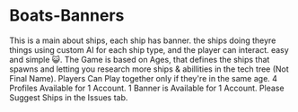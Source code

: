 # Boats-Banners

This is a main about ships, each ship has banner. the ships doing theyre things using custom AI for each ship type, and the player can interact. easy and simple 😺. The Game is based on Ages, that defines the ships that spawns and letting you research more ships & abillities in the tech tree (Not Final Name). Players Can Play together only if they're in the same age. 4 Profiles Available for 1 Account. 1 Banner is Available for 1 Account.
Please Suggest Ships in the Issues tab.
